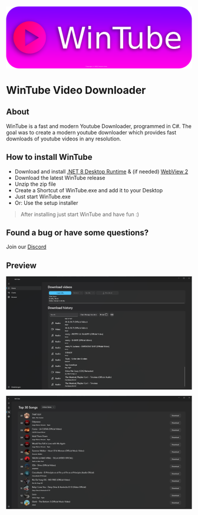 ![Preview 1](img/wintube-banner.png)

# WinTube Video Downloader

## About

WinTube is a fast and modern Youtube Downloader, programmed in C#. The goal was to create a modern youtube downloader which provides fast downloads of youtube videos in any resolution.


## How to install WinTube

- Download and install [.NET 8 Desktop Runtime](https://dotnet.microsoft.com/en-us/download/dotnet/8.0) & (if needed) [WebView 2](https://developer.microsoft.com/de-de/microsoft-edge/webview2/)
- Download the latest WinTube release
- Unzip the zip file
- Create a Shortcut of WinTube.exe and add it to your Desktop
- Just start WinTube.exe
- Or: Use the setup installer
> After installing just start WinTube and have fun :)


## Found a bug or have some questions?
Join our [Discord](https://discord.gg/hwtXqdvVa3)

## Preview

![Preview 1](img/wintube-screenshot-1.png)

![Preview 2](img/wintube-screenshot-2.png)
